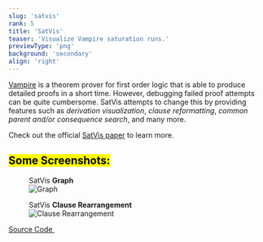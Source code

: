 ```yaml
---
slug: 'satvis'
rank: 5
title: 'SatVis'
teaser: 'Visualize Vampire saturation runs.'
previewType: 'png'
background: 'secondary'
align: 'right'
---
```


<a class="link" href="https://vprover.github.io/">Vampire</a> is a theorem prover for first order logic 
that is able to produce detailed proofs in a short time. However, debugging failed proof attempts can be
quite cumbersome. SatVis attempts to change this by providing features such as *derivation visualization*,
*clause reformatting*, *common parent and/or consequence search*, and many more.

Check out the official
<a class="link" href="https://link.springer.com/chapter/10.1007%2F978-3-030-34968-4_28">SatVis&nbsp;paper</a>
to learn more.


## <mark>Some Screenshots:</mark>


<figure>
<figcaption>SatVis <strong>Graph</strong></figcaption>
<img src="portfolio/satvis/visualization.png" alt="Graph"/>
</figure>

<figure class="right">
<figcaption>SatVis <strong>Clause Rearrangement</strong></figcaption>
<img src="portfolio/satvis/rearrangement.png" alt="Clause Rearrangement"/>
</figure>


<p>
<a href="https://github.com/gleiss/saturation-visualization" class="meta link">Source Code&nbsp;
<svg viewBox="0 0 24 24" class="icon icon-inline"><use xlink:href="icons/sprite.svg#link"/></svg>
</a>
</p>

<br>
<br>
